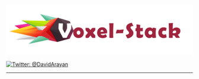 <h3 align="center">
  <img src="Graphics/icon.png?raw=true" alt="VoxelStack Logo" width="600">
</h3>

[![Twitter: @DavidArayan](https://img.shields.io/badge/contact-@DavidArayan-blue.svg?style=flat)](https://twitter.com/DavidArayan)

***

